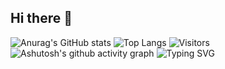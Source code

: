 ## Hi there 👋
![Anurag's GitHub stats](https://github-readme-stats.vercel.app/api?username=QuarryFlow)
![Top Langs](https://github-readme-stats.vercel.app/api/top-langs/?username=QuarryFlow)
![Visitors](https://visitor-badge.glitch.me/badge?page_id=QuarryFlow)
![Ashutosh's github activity graph](https://github-readme-activity-graph.vercel.app/graph?username=QuarryFlow)
![Typing SVG](https://readme-typing-svg.demolab.com/?lines=Welcome+to+my+page;Looking+forward+to+working+with+you)

<!--
**QuarryFlow/QuarryFlow** is a ✨ _special_ ✨ repository because its `README.md` (this file) appears on your GitHub profile.

Here are some ideas to get you started:

- 🔭 I’m currently working on ...
- 🌱 I’m currently learning ...
- 👯 I’m looking to collaborate on ...
- 🤔 I’m looking for help with ...
- 💬 Ask me about ...
- 📫 How to reach me: ...
- 😄 Pronouns: ...
- ⚡ Fun fact: ...
-->
